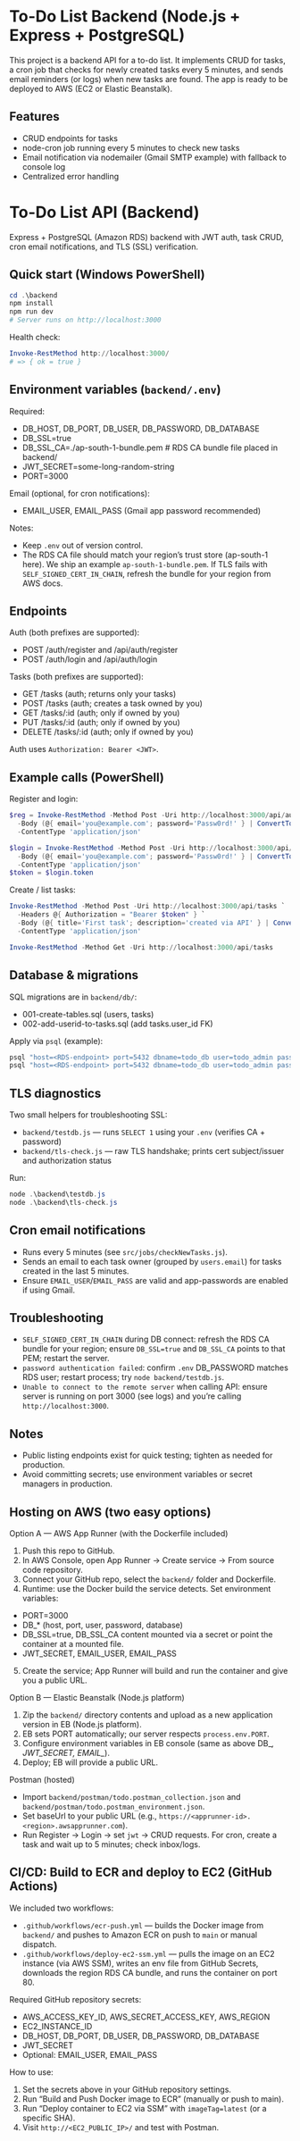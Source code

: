 # To-Do List Backend (Node.js + Express + PostgreSQL)

This project is a backend API for a to-do list. It implements CRUD for tasks, a cron job that checks for newly created tasks every 5 minutes, and sends email reminders (or logs) when new tasks are found. The app is ready to be deployed to AWS (EC2 or Elastic Beanstalk).

## Features
- CRUD endpoints for tasks
- node-cron job running every 5 minutes to check new tasks
- Email notification via nodemailer (Gmail SMTP example) with fallback to console log
- Centralized error handling
# To-Do List API (Backend)

Express + PostgreSQL (Amazon RDS) backend with JWT auth, task CRUD, cron email notifications, and TLS (SSL) verification.

## Quick start (Windows PowerShell)

```powershell
cd .\backend
npm install
npm run dev
# Server runs on http://localhost:3000
```

Health check:
```powershell
Invoke-RestMethod http://localhost:3000/
# => { ok = true }
```

## Environment variables (`backend/.env`)

Required:
- DB_HOST, DB_PORT, DB_USER, DB_PASSWORD, DB_DATABASE
- DB_SSL=true
- DB_SSL_CA=./ap-south-1-bundle.pem   # RDS CA bundle file placed in backend/
- JWT_SECRET=some-long-random-string
- PORT=3000

Email (optional, for cron notifications):
- EMAIL_USER, EMAIL_PASS (Gmail app password recommended)

Notes:
- Keep `.env` out of version control.
- The RDS CA file should match your region’s trust store (ap-south-1 here). We ship an example `ap-south-1-bundle.pem`. If TLS fails with `SELF_SIGNED_CERT_IN_CHAIN`, refresh the bundle for your region from AWS docs.

## Endpoints

Auth (both prefixes are supported):
- POST /auth/register and /api/auth/register
- POST /auth/login and /api/auth/login

Tasks (both prefixes are supported):
- GET    /tasks           (auth; returns only your tasks)
- POST   /tasks           (auth; creates a task owned by you)
- GET    /tasks/:id       (auth; only if owned by you)
- PUT    /tasks/:id       (auth; only if owned by you)
- DELETE /tasks/:id       (auth; only if owned by you)

Auth uses `Authorization: Bearer <JWT>`.

## Example calls (PowerShell)

Register and login:
```powershell
$reg = Invoke-RestMethod -Method Post -Uri http://localhost:3000/api/auth/register `
  -Body (@{ email='you@example.com'; password='Passw0rd!' } | ConvertTo-Json) `
  -ContentType 'application/json'

$login = Invoke-RestMethod -Method Post -Uri http://localhost:3000/api/auth/login `
  -Body (@{ email='you@example.com'; password='Passw0rd!' } | ConvertTo-Json) `
  -ContentType 'application/json'
$token = $login.token
```

Create / list tasks:
```powershell
Invoke-RestMethod -Method Post -Uri http://localhost:3000/api/tasks `
  -Headers @{ Authorization = "Bearer $token" } `
  -Body (@{ title='First task'; description='created via API' } | ConvertTo-Json) `
  -ContentType 'application/json'

Invoke-RestMethod -Method Get -Uri http://localhost:3000/api/tasks
```

## Database & migrations

SQL migrations are in `backend/db/`:
- 001-create-tables.sql (users, tasks)
- 002-add-userid-to-tasks.sql (add tasks.user_id FK)

Apply via `psql` (example):
```powershell
psql "host=<RDS-endpoint> port=5432 dbname=todo_db user=todo_admin password=<secret> sslmode=verify-full sslrootcert=./backend/ap-south-1-bundle.pem" -f .\backend\db\001-create-tables.sql
psql "host=<RDS-endpoint> port=5432 dbname=todo_db user=todo_admin password=<secret> sslmode=verify-full sslrootcert=./backend/ap-south-1-bundle.pem" -f .\backend\db\002-add-userid-to-tasks.sql
```

## TLS diagnostics

Two small helpers for troubleshooting SSL:
- `backend/testdb.js` — runs `SELECT 1` using your `.env` (verifies CA + password)
- `backend/tls-check.js` — raw TLS handshake; prints cert subject/issuer and authorization status

Run:
```powershell
node .\backend\testdb.js
node .\backend\tls-check.js
```

## Cron email notifications

- Runs every 5 minutes (see `src/jobs/checkNewTasks.js`).
- Sends an email to each task owner (grouped by `users.email`) for tasks created in the last 5 minutes.
- Ensure `EMAIL_USER`/`EMAIL_PASS` are valid and app-passwords are enabled if using Gmail.

## Troubleshooting

- `SELF_SIGNED_CERT_IN_CHAIN` during DB connect: refresh the RDS CA bundle for your region; ensure `DB_SSL=true` and `DB_SSL_CA` points to that PEM; restart the server.
- `password authentication failed`: confirm `.env` DB_PASSWORD matches RDS user; restart process; try `node backend/testdb.js`.
- `Unable to connect to the remote server` when calling API: ensure server is running on port 3000 (see logs) and you’re calling `http://localhost:3000`.

## Notes
- Public listing endpoints exist for quick testing; tighten as needed for production.
- Avoid committing secrets; use environment variables or secret managers in production.

## Hosting on AWS (two easy options)

Option A — AWS App Runner (with the Dockerfile included)
1. Push this repo to GitHub.
2. In AWS Console, open App Runner → Create service → From source code repository.
3. Connect your GitHub repo, select the `backend/` folder and Dockerfile.
4. Runtime: use the Docker build the service detects. Set environment variables:
  - PORT=3000
  - DB_* (host, port, user, password, database)
  - DB_SSL=true, DB_SSL_CA content mounted via a secret or point the container at a mounted file.
  - JWT_SECRET, EMAIL_USER, EMAIL_PASS
5. Create the service; App Runner will build and run the container and give you a public URL.

Option B — Elastic Beanstalk (Node.js platform)
1. Zip the `backend/` directory contents and upload as a new application version in EB (Node.js platform).
2. EB sets PORT automatically; our server respects `process.env.PORT`.
3. Configure environment variables in EB console (same as above DB_*, JWT_SECRET, EMAIL_*).
4. Deploy; EB will provide a public URL.

Postman (hosted)
- Import `backend/postman/todo.postman_collection.json` and `backend/postman/todo.postman_environment.json`.
- Set baseUrl to your public URL (e.g., `https://<apprunner-id>.<region>.awsapprunner.com`).
- Run Register → Login → set `jwt` → CRUD requests. For cron, create a task and wait up to 5 minutes; check inbox/logs.

## CI/CD: Build to ECR and deploy to EC2 (GitHub Actions)

We included two workflows:

- `.github/workflows/ecr-push.yml` — builds the Docker image from `backend/` and pushes to Amazon ECR on push to `main` or manual dispatch.
- `.github/workflows/deploy-ec2-ssm.yml` — pulls the image on an EC2 instance (via AWS SSM), writes an env file from GitHub Secrets, downloads the region RDS CA bundle, and runs the container on port 80.

Required GitHub repository secrets:
- AWS_ACCESS_KEY_ID, AWS_SECRET_ACCESS_KEY, AWS_REGION
- EC2_INSTANCE_ID
- DB_HOST, DB_PORT, DB_USER, DB_PASSWORD, DB_DATABASE
- JWT_SECRET
- Optional: EMAIL_USER, EMAIL_PASS

How to use:
1. Set the secrets above in your GitHub repository settings.
2. Run “Build and Push Docker image to ECR” (manually or push to main).
3. Run “Deploy container to EC2 via SSM” with `imageTag=latest` (or a specific SHA).
4. Visit `http://<EC2_PUBLIC_IP>/` and test with Postman.
